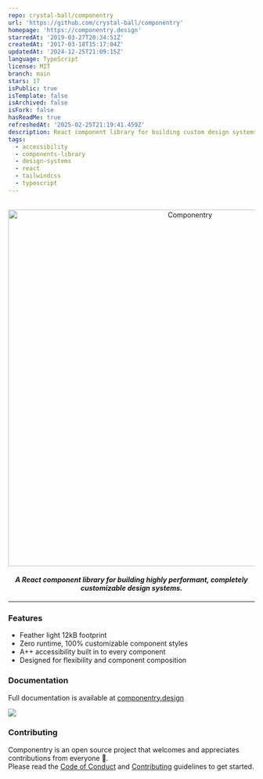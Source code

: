 ```yaml
---
repo: crystal-ball/componentry
url: 'https://github.com/crystal-ball/componentry'
homepage: 'https://componentry.design'
starredAt: '2019-03-27T20:34:51Z'
createdAt: '2017-03-18T15:17:04Z'
updatedAt: '2024-12-25T21:09:15Z'
language: TypeScript
license: MIT
branch: main
stars: 17
isPublic: true
isTemplate: false
isArchived: false
isFork: false
hasReadMe: true
refreshedAt: '2025-02-25T21:19:41.459Z'
description: React component library for building custom design systems
tags:
  - accessibility
  - components-library
  - design-systems
  - react
  - tailwindcss
  - typescript
---
```


<br />
<div align="center">
  <img src="./docs/assets/componentry.png" width="727" alt="Componentry" />  
</div>

<h4 align="center">
  <em>A React component library for building highly performant, completely customizable design systems.</em>
</h4>

---

### Features

- Feather light 12kB footprint
- Zero runtime, 100% customizable component styles
- A++ accessibility built in to every component
- Designed for flexibility and component composition

### Documentation

Full documentation is available at
[componentry.design](https://componentry.design)

<a href="https://vercel.com/?utm_source=crystal-ball&utm_campaign=oss" alt="Powered by Vercel">
  <img src="https://www.datocms-assets.com/31049/1618983297-powered-by-vercel.svg">
</a>

### Contributing

Componentry is an open source project that welcomes and appreciates
contributions from everyone 🙌. <br /> Please read the
[Code of Conduct](./CODE_OF_CONDUCT.md) and
[Contributing](./.github/CONTRIBUTING.md) guidelines to get started.
